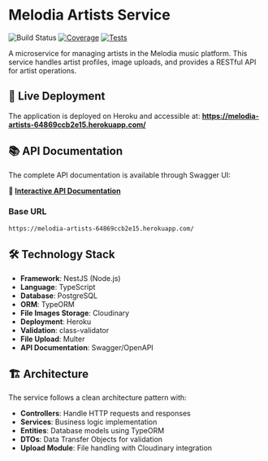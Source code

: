 # Melodia Artists Service

![Build Status](https://img.shields.io/badge/build-passing-brightgreen) [![Coverage](https://img.shields.io/badge/coverage-79.86%25-brightgreen)](#) [![Tests](https://img.shields.io/badge/tests-59%20passing-brightgreen)](#)

A microservice for managing artists in the Melodia music platform. This service handles artist profiles, image uploads, and provides a RESTful API for artist operations.

## 🚀 Live Deployment

The application is deployed on Heroku and accessible at:
**https://melodia-artists-64869ccb2e15.herokuapp.com/**

## 📚 API Documentation

The complete API documentation is available through Swagger UI:

**🔗 [Interactive API Documentation](https://melodia-artists-64869ccb2e15.herokuapp.com/api)**

### Base URL

```
https://melodia-artists-64869ccb2e15.herokuapp.com/
```

## 🛠 Technology Stack

- **Framework**: NestJS (Node.js)
- **Language**: TypeScript
- **Database**: PostgreSQL
- **ORM**: TypeORM
- **File Images Storage**: Cloudinary
- **Deployment**: Heroku
- **Validation**: class-validator
- **File Upload**: Multer
- **API Documentation**: Swagger/OpenAPI

## 🏗 Architecture

The service follows a clean architecture pattern with:

- **Controllers**: Handle HTTP requests and responses
- **Services**: Business logic implementation
- **Entities**: Database models using TypeORM
- **DTOs**: Data Transfer Objects for validation
- **Upload Module**: File handling with Cloudinary integration